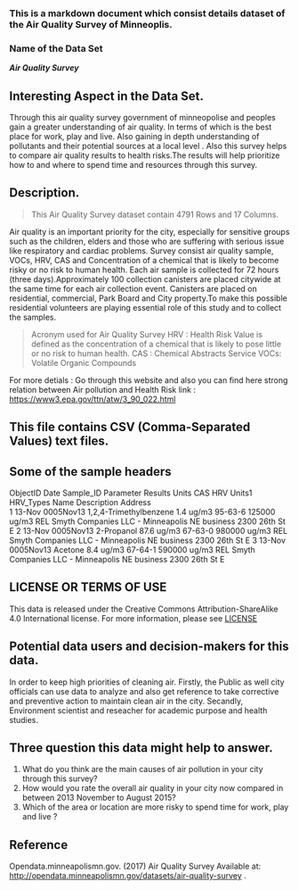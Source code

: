 ### This is a markdown document which consist details dataset of the Air Quality Survey of Minneoplis. 

### Name of the Data Set
**_Air Quality Survey_**

## Interesting Aspect in the Data Set.

Through this air quality survey government of minneopolise and peoples gain a greater understanding of air quality. In terms of which is the best place for work, play and live. Also gaining in depth understanding of pollutants and their potential sources at a local level . Also this survey helps to compare air quality results to health risks.The results will help prioritize how to and where to spend time and resources through this survey.
 
## Description.

> This Air Quality Survey dataset contain 4791 Rows and 17 Columns.

Air quality is an important priority for the city, especially for sensitive groups such as the children, elders and those who are suffering with serious issue like respiratory and cardiac problems. Survey consist air quality sample, VOCs, HRV, CAS and Concentration of a chemical that is likely to become risky or no risk to human health. Each air sample is collected for 72 hours (three days).Approximately 100 collection canisters are placed citywide at the same time for each air collection event. Canisters are placed on residential, commercial, Park Board and City property.To make this possible residential volunteers are playing essential role of this study and to collect the samples.

   > Acronym used for Air Quality Survey
        HRV : Health Risk Value is defined as the concentration of a chemical that is likely to pose little or no risk to human health.
        CAS : Chemical Abstracts Service
        VOCs: Volatile Organic Compounds

 For more detials : Go through this website and also you can find here strong relation between Air pollution and Health Risk link : https://www3.epa.gov/ttn/atw/3_90_022.html
 

## This file contains CSV (Comma-Separated Values) text files.
   
##  Some of the sample headers
ObjectID  	Date  	Sample_ID	      Parameter	           Results	Units     	CAS	    HRV	  Units1	HRV_Types	     Name	                   Description  Address                        
 1	       13-Nov	  0005Nov13  	1,2,4-Trimethylbenzene   	1.4	    ug/m3	   95-63-6	125000	ug/m3	    REL	        Smyth Companies LLC - Minneapolis NE	business	2300 26th St E
 2       	13-Nov	  0005Nov13	     2-Propanol	               87.6	   ug/m3	    67-63-0	980000	ug/m3	    REL	        Smyth Companies LLC - Minneapolis NE	business	2300 26th St E
 3        13-Nov 	  0005Nov13	     Acetone	                  8.4	    ug/m3	    67-64-1	590000	ug/m3	    REL	        Smyth Companies LLC - Minneapolis NE	business	2300 26th St E


## LICENSE OR TERMS OF USE
This data is released under the Creative Commons Attribution-ShareAlike 4.0 International license.  For more information, please see [LICENSE](https://creativecommons.org/licenses/by-sa/4.0/)
    
 
##  Potential data users and decision-makers for this data. 

 In order to keep high priorities of cleaning air. Firstly, the Public as well city officials can use data to analyze and also get reference to take corrective and preventive action to maintain clean air in the city. Secandly, Environment scientist and reseacher for academic purpose and health studies.
    

##  Three question this data might help to answer.
   
   1. What do you think are the main causes of air pollution in your city through this survey?
   2. How would you rate the overall air quality in your city now compared in between 2013 November to August 2015?
   3. Which of the area or location are more risky to spend time for work, play and live ?
 

## Reference
Opendata.minneapolismn.gov. (2017) Air Quality Survey Available at: http://opendata.minneapolismn.gov/datasets/air-quality-survey .
 
